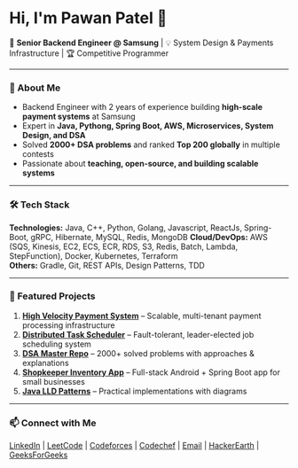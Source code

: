 # Hi, I'm Pawan Patel 👋  

🚀 **Senior Backend Engineer @ Samsung** | 💡 System Design & Payments Infrastructure | 🏆 Competitive Programmer  

---

### 💼 About Me
- Backend Engineer with 2 years of experience building **high-scale payment systems** at Samsung  
- Expert in **Java, Pythong, Spring Boot, AWS, Microservices, System Design, and DSA**  
- Solved **2000+ DSA problems** and ranked **Top 200 globally** in multiple contests  
- Passionate about **teaching, open-source, and building scalable systems**  

---

### 🛠 Tech Stack
**Technologies:** Java, C++, Python, Golang, Javascript, ReactJs, Spring-Boot, gRPC, Hibernate, MySQL, Redis, MongoDB 
**Cloud/DevOps:** AWS (SQS, Kinesis, EC2, ECS, ECR, RDS, S3, Redis, Batch, Lambda, StepFunction), Docker, Kubernetes, Terraform  
**Others:** Gradle, Git, REST APIs, Design Patterns, TDD

---

### 📌 Featured Projects
1. **[High Velocity Payment System](link)** – Scalable, multi-tenant payment processing infrastructure  
2. **[Distributed Task Scheduler](link)** – Fault-tolerant, leader-elected job scheduling system  
3. **[DSA Master Repo](link)** – 2000+ solved problems with approaches & explanations  
4. **[Shopkeeper Inventory App](link)** – Full-stack Android + Spring Boot app for small businesses  
5. **[Java LLD Patterns](link)** – Practical implementations with diagrams

---

### 📫 Connect with Me
[LinkedIn](https://linkedin.com/in/yourprofile) | [LeetCode](https://leetcode.com/yourprofile) | [Codeforces](https://codeforces.com/profile/yourprofile) | [Codechef](https://www.codechef.com/users/pawan_9617) | [Email](mailto:pawanlive2000@email.com) | [HackerEarth](https://www.hackerearth.com/brickcommander) | [GeeksForGeeks](https://auth.geeksforgeeks.org/user/brickcommander)
